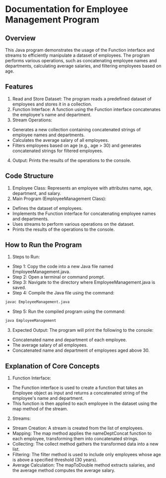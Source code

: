 # Documentation for Employee Management Program
## Overview
This Java program demonstrates the usage of the Function interface and streams to efficiently manipulate a dataset of employees. The program performs various operations, such as concatenating employee names and departments, calculating average salaries, and filtering employees based on age.

## Features
1. Read and Store Dataset: The program reads a predefined dataset of employees and stores it in a collection.
2. Function Interface: A function using the Function interface concatenates the employee's name and department.
3. Stream Operations:
  - Generates a new collection containing concatenated strings of employee names and departments.
  - Calculates the average salary of all employees.
  - Filters employees based on age (e.g., age > 30) and generates concatenated strings for filtered employees.
4. Output: Prints the results of the operations to the console.

## Code Structure
1. Employee Class: Represents an employee with attributes name, age, department, and salary.
2. Main Program (EmployeeManagement Class):
  - Defines the dataset of employees.
  - Implements the Function interface for concatenating employee names and departments.
  - Uses streams to perform various operations on the dataset.
  - Prints the results of the operations to the console.

## How to Run the Program
1. Steps to Run:
  - Step 1: Copy the code into a new Java file named EmployeeManagement.java.
  - Step 2: Open a terminal or command prompt.
  - Step 3: Navigate to the directory where EmployeeManagement.java is saved.
  - Step 4: Compile the Java file using the command:
```bash
javac EmployeeManagement.java
```
  - Step 5: Run the compiled program using the command:
```bash
java EmployeeManagement
```
3. Expected Output:
The program will print the following to the console:
- Concatenated name and department of each employee.
- The average salary of all employees.
- Concatenated name and department of employees aged above 30.

## Explanation of Core Concepts

1. Function Interface:
- The Function interface is used to create a function that takes an Employee object as input and returns a concatenated string of the employee's name and department.
- This function is then applied to each employee in the dataset using the map method of the stream.

2. Streams:

- Stream Creation: A stream is created from the list of employees.
- Mapping: The map method applies the nameDeptConcat function to each employee, transforming them into concatenated strings.
- Collecting: The collect method gathers the transformed data into a new list.
- Filtering: The filter method is used to include only employees whose age is above a specified threshold (30 years).
- Average Calculation: The mapToDouble method extracts salaries, and the average method computes the average salary.
